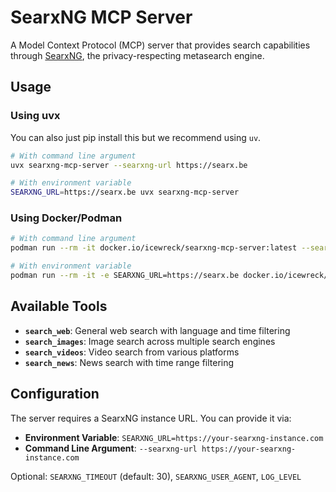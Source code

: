 # SearxNG MCP Server

A Model Context Protocol (MCP) server that provides search capabilities through [SearxNG](https://docs.searxng.org/), the privacy-respecting metasearch engine.

## Usage

### Using uvx

You can also just pip install this but we recommend using `uv`.

```bash
# With command line argument
uvx searxng-mcp-server --searxng-url https://searx.be

# With environment variable
SEARXNG_URL=https://searx.be uvx searxng-mcp-server
```

### Using Docker/Podman

```bash
# With command line argument
podman run --rm -it docker.io/icewreck/searxng-mcp-server:latest --searxng-url https://searx.be

# With environment variable
podman run --rm -it -e SEARXNG_URL=https://searx.be docker.io/icewreck/searxng-mcp-server:latest
```

## Available Tools

- **`search_web`**: General web search with language and time filtering
- **`search_images`**: Image search across multiple search engines
- **`search_videos`**: Video search from various platforms
- **`search_news`**: News search with time range filtering

## Configuration

The server requires a SearxNG instance URL. You can provide it via:

- **Environment Variable**: `SEARXNG_URL=https://your-searxng-instance.com`
- **Command Line Argument**: `--searxng-url https://your-searxng-instance.com`

Optional: `SEARXNG_TIMEOUT` (default: 30), `SEARXNG_USER_AGENT`, `LOG_LEVEL`
